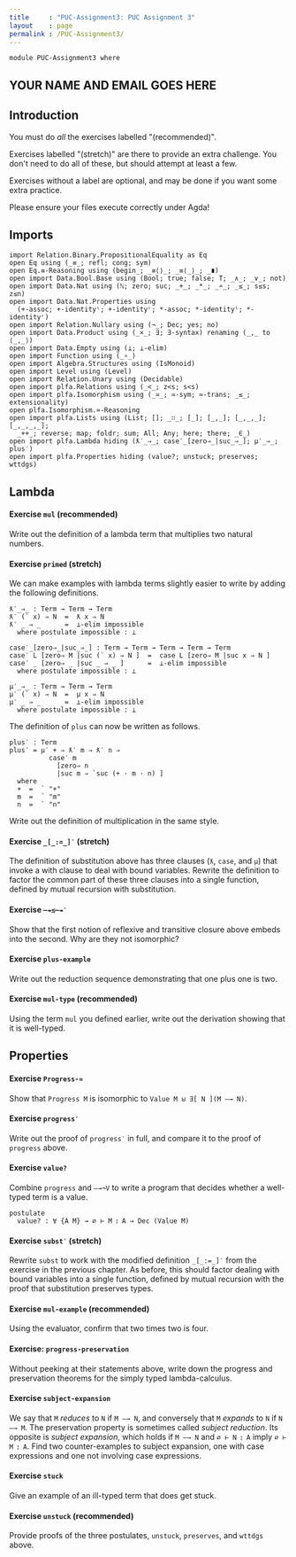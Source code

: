```yaml
---
title     : "PUC-Assignment3: PUC Assignment 3"
layout    : page
permalink : /PUC-Assignment3/
---
```


```
module PUC-Assignment3 where
```

## YOUR NAME AND EMAIL GOES HERE

## Introduction

You must do _all_ the exercises labelled "(recommended)".

Exercises labelled "(stretch)" are there to provide an extra challenge.
You don't need to do all of these, but should attempt at least a few.

Exercises without a label are optional, and may be done if you want
some extra practice.

Please ensure your files execute correctly under Agda!

## Imports

```
import Relation.Binary.PropositionalEquality as Eq
open Eq using (_≡_; refl; cong; sym)
open Eq.≡-Reasoning using (begin_; _≡⟨⟩_; _≡⟨_⟩_; _∎)
open import Data.Bool.Base using (Bool; true; false; T; _∧_; _∨_; not)
open import Data.Nat using (ℕ; zero; suc; _+_; _*_; _∸_; _≤_; s≤s; z≤n)
open import Data.Nat.Properties using
  (+-assoc; +-identityˡ; +-identityʳ; *-assoc; *-identityˡ; *-identityʳ)
open import Relation.Nullary using (¬_; Dec; yes; no)
open import Data.Product using (_×_; ∃; ∃-syntax) renaming (_,_ to ⟨_,_⟩)
open import Data.Empty using (⊥; ⊥-elim)
open import Function using (_∘_)
open import Algebra.Structures using (IsMonoid)
open import Level using (Level)
open import Relation.Unary using (Decidable)
open import plfa.Relations using (_<_; z<s; s<s)
open import plfa.Isomorphism using (_≃_; ≃-sym; ≃-trans; _≲_; extensionality)
open plfa.Isomorphism.≃-Reasoning
open import plfa.Lists using (List; []; _∷_; [_]; [_,_]; [_,_,_]; [_,_,_,_];
  _++_; reverse; map; foldr; sum; All; Any; here; there; _∈_)
open import plfa.Lambda hiding (ƛ′_⇒_; case′_[zero⇒_|suc_⇒_]; μ′_⇒_; plus′)
open import plfa.Properties hiding (value?; unstuck; preserves; wttdgs)
```

## Lambda

#### Exercise `mul` (recommended)

Write out the definition of a lambda term that multiplies
two natural numbers.


#### Exercise `primed` (stretch)

We can make examples with lambda terms slightly easier to write
by adding the following definitions.
```
ƛ′_⇒_ : Term → Term → Term
ƛ′ (` x) ⇒ N  =  ƛ x ⇒ N
ƛ′ _ ⇒ _      =  ⊥-elim impossible
  where postulate impossible : ⊥

case′_[zero⇒_|suc_⇒_] : Term → Term → Term → Term → Term
case′ L [zero⇒ M |suc (` x) ⇒ N ]  =  case L [zero⇒ M |suc x ⇒ N ]
case′ _ [zero⇒ _ |suc _ ⇒ _ ]      =  ⊥-elim impossible
  where postulate impossible : ⊥

μ′_⇒_ : Term → Term → Term
μ′ (` x) ⇒ N  =  μ x ⇒ N
μ′ _ ⇒ _      =  ⊥-elim impossible
  where postulate impossible : ⊥
```
The definition of `plus` can now be written as follows.
```
plus′ : Term
plus′ = μ′ + ⇒ ƛ′ m ⇒ ƛ′ n ⇒
          case′ m
            [zero⇒ n
            |suc m ⇒ `suc (+ · m · n) ]
  where
  +  =  ` "+"
  m  =  ` "m"
  n  =  ` "n"
```
Write out the definition of multiplication in the same style.

#### Exercise `_[_:=_]′` (stretch)

The definition of substitution above has three clauses (`ƛ`, `case`,
and `μ`) that invoke a with clause to deal with bound variables.
Rewrite the definition to factor the common part of these three
clauses into a single function, defined by mutual recursion with
substitution.


#### Exercise `—↠≲—↠′`

Show that the first notion of reflexive and transitive closure
above embeds into the second. Why are they not isomorphic?


#### Exercise `plus-example`

Write out the reduction sequence demonstrating that one plus one is two.


#### Exercise `mul-type` (recommended)

Using the term `mul` you defined earlier, write out the derivation
showing that it is well-typed.


## Properties


#### Exercise `Progress-≃`

Show that `Progress M` is isomorphic to `Value M ⊎ ∃[ N ](M —→ N)`.


#### Exercise `progress′`

Write out the proof of `progress′` in full, and compare it to the
proof of `progress` above.


#### Exercise `value?`

Combine `progress` and `—→¬V` to write a program that decides
whether a well-typed term is a value.
```
postulate
  value? : ∀ {A M} → ∅ ⊢ M ⦂ A → Dec (Value M)
```


#### Exercise `subst′` (stretch)

Rewrite `subst` to work with the modified definition `_[_:=_]′`
from the exercise in the previous chapter.  As before, this
should factor dealing with bound variables into a single function,
defined by mutual recursion with the proof that substitution
preserves types.


#### Exercise `mul-example` (recommended)

Using the evaluator, confirm that two times two is four.


#### Exercise: `progress-preservation`

Without peeking at their statements above, write down the progress
and preservation theorems for the simply typed lambda-calculus.


#### Exercise `subject-expansion`

We say that `M` _reduces_ to `N` if `M —→ N`,
and conversely that `M` _expands_ to `N` if `N —→ M`.
The preservation property is sometimes called _subject reduction_.
Its opposite is _subject expansion_, which holds if
`M —→ N` and `∅ ⊢ N ⦂ A` imply `∅ ⊢ M ⦂ A`.
Find two counter-examples to subject expansion, one
with case expressions and one not involving case expressions.


#### Exercise `stuck`

Give an example of an ill-typed term that does get stuck.


#### Exercise `unstuck` (recommended)

Provide proofs of the three postulates, `unstuck`, `preserves`, and `wttdgs` above.








